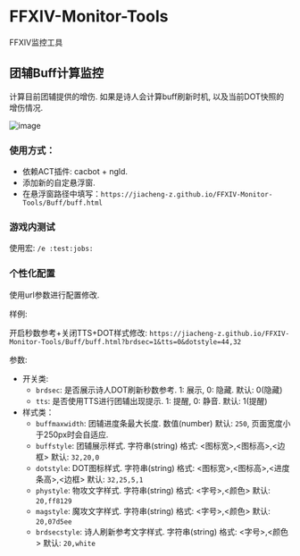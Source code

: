# FFXIV-Monitor-Tools
FFXIV监控工具

## 团辅Buff计算监控

计算目前团辅提供的增伤. 如果是诗人会计算buff刷新时机, 以及当前DOT快照的增伤情况.

![image](buff_show.gif)

### 使用方式：
- 依赖ACT插件: cacbot + ngld.
- 添加新的自定悬浮窗.
- 在悬浮窗路径中填写：`https://jiacheng-z.github.io/FFXIV-Monitor-Tools/Buff/buff.html`

### 游戏内测试
使用宏: `/e :test:jobs:`

### 个性化配置
使用url参数进行配置修改.

样例: 

开启秒数参考+关闭TTS+DOT样式修改: `https://jiacheng-z.github.io/FFXIV-Monitor-Tools/Buff/buff.html?brdsec=1&tts=0&dotstyle=44,32`

参数:
- 开关类:
    - `brdsec`: 是否展示诗人DOT刷新秒数参考. 1: 展示, 0: 隐藏. 默认: 0(隐藏)
    - `tts`: 是否使用TTS进行团辅出现提示. 1: 提醒, 0: 静音. 默认: 1(提醒)
- 样式类：
    - `buffmaxwidth`: 团辅进度条最大长度. 数值(number)  默认: `250`, 页面宽度小于250px时会自适应.
    - `buffstyle`: 团辅展示样式. 字符串(string)  格式: <图标宽>,<图标高>,<边框> 默认: `32,20,0`
    - `dotstyle`: DOT图标样式. 字符串(string) 格式: <图标宽>,<图标高>,<进度条高>,<边框> 默认: `32,25,5,1`
    - `phystyle`: 物攻文字样式. 字符串(string) 格式: <字号>,<颜色> 默认: `20,ff8129`
    - `magstyle`: 魔攻文字样式. 字符串(string) 格式: <字号>,<颜色> 默认: `20,07d5ee`
    - `brdsecstyle`: 诗人刷新参考文字样式. 字符串(string) 格式: <字号>,<颜色> 默认: `20,white`